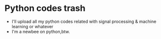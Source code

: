 # Python codes trash
- I'll upload all my python codes related with signal processing &amp; machine learning or whatever
- I'm a newbee on python,btw.
